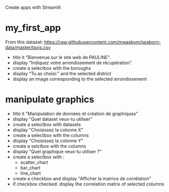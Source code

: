 Create apps with Streamlit

# my_first_app
From this dataset:
https://raw.githubusercontent.com/mwaskom/seaborn-data/master/taxis.csv

- title it “Bienvenue sur le site web de PAULINE”.
- display “Indiquez votre arrondissement de récupération”.
- create a selectbox with the boroughs
- display “Tu as choisi:” and the selected district
- display an image corresponding to the selected arrondissement

# manipulate graphics
- title it "Manipulation de données et création de graphiques"
- display "Quel dataset veux-tu utiliser"
- create a selectbox with datasets
- display "Choisissez la colonne X"
- create a selectbox with the columns
- display "Choisissez la colonne Y"
- create a selctbox with the columns
- display "Quel graphique veux-tu utiliser ?"
- create a selectbox with :
    - scatter_chart
    - bar_chart
    - line_chart
- create a checkbox and display "Afficher la matrice de corrélation"
- if checkbox checked: display the correlation matrix of selected columns 


